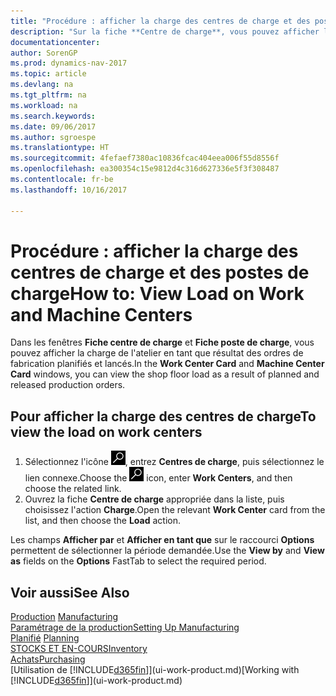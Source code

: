```yaml
---
title: "Procédure : afficher la charge des centres de charge et des postes de charge"
description: "Sur la fiche **Centre de charge**, vous pouvez afficher la charge des centres de charge en tant que résultat des ordres de fabrication lancés."
documentationcenter: 
author: SorenGP
ms.prod: dynamics-nav-2017
ms.topic: article
ms.devlang: na
ms.tgt_pltfrm: na
ms.workload: na
ms.search.keywords: 
ms.date: 09/06/2017
ms.author: sgroespe
ms.translationtype: HT
ms.sourcegitcommit: 4fefaef7380ac10836fcac404eea006f55d8556f
ms.openlocfilehash: ea300354c15e9812d4c316d627336e5f3f308487
ms.contentlocale: fr-be
ms.lasthandoff: 10/16/2017

---
```

# <a name="how-to-view-load-on-work-and-machine-centers"></a><span data-ttu-id="c6cec-103">Procédure : afficher la charge des centres de charge et des postes de charge</span><span class="sxs-lookup"><span data-stu-id="c6cec-103">How to: View Load on Work and Machine Centers</span></span>
<span data-ttu-id="c6cec-104">Dans les fenêtres **Fiche centre de charge** et **Fiche poste de charge**, vous pouvez afficher la charge de l'atelier en tant que résultat des ordres de fabrication planifiés et lancés.</span><span class="sxs-lookup"><span data-stu-id="c6cec-104">In the **Work Center Card** and **Machine Center Card** windows, you can view the shop floor load as a result of planned and released production orders.</span></span>    

## <a name="to-view-the-load-on-work-centers"></a><span data-ttu-id="c6cec-105">Pour afficher la charge des centres de charge</span><span class="sxs-lookup"><span data-stu-id="c6cec-105">To view the load on work centers</span></span>  
1.  <span data-ttu-id="c6cec-106">Sélectionnez l'icône ![Page ou état pour la recherche](media/ui-search/search_small.png "Page ou état pour la recherche"), entrez **Centres de charge**, puis sélectionnez le lien connexe.</span><span class="sxs-lookup"><span data-stu-id="c6cec-106">Choose the ![Search for Page or Report](media/ui-search/search_small.png "Search for Page or Report icon") icon, enter **Work Centers**, and then choose the related link.</span></span>  
2.  <span data-ttu-id="c6cec-107">Ouvrez la fiche **Centre de charge** appropriée dans la liste, puis choisissez l'action **Charge**.</span><span class="sxs-lookup"><span data-stu-id="c6cec-107">Open the relevant **Work Center** card from the list, and then choose the **Load** action.</span></span>  

<span data-ttu-id="c6cec-108">Les champs **Afficher par** et **Afficher en tant que** sur le raccourci **Options** permettent de sélectionner la période demandée.</span><span class="sxs-lookup"><span data-stu-id="c6cec-108">Use the **View by** and **View as** fields on the **Options** FastTab to select the required period.</span></span>  

## <a name="see-also"></a><span data-ttu-id="c6cec-109">Voir aussi</span><span class="sxs-lookup"><span data-stu-id="c6cec-109">See Also</span></span>  
<span data-ttu-id="c6cec-110">[Production](production-manage-manufacturing.md)  </span><span class="sxs-lookup"><span data-stu-id="c6cec-110">[Manufacturing](production-manage-manufacturing.md)  </span></span>  
[<span data-ttu-id="c6cec-111">Paramétrage de la production</span><span class="sxs-lookup"><span data-stu-id="c6cec-111">Setting Up Manufacturing</span></span>](production-configure-production-processes.md)  
<span data-ttu-id="c6cec-112">[Planifié](production-planning.md)    </span><span class="sxs-lookup"><span data-stu-id="c6cec-112">[Planning](production-planning.md)    </span></span>  
[<span data-ttu-id="c6cec-113">STOCKS ET EN-COURS</span><span class="sxs-lookup"><span data-stu-id="c6cec-113">Inventory</span></span>](inventory-manage-inventory.md)  
[<span data-ttu-id="c6cec-114">Achats</span><span class="sxs-lookup"><span data-stu-id="c6cec-114">Purchasing</span></span>](purchasing-manage-purchasing.md)  
<span data-ttu-id="c6cec-115">[Utilisation de [!INCLUDE[d365fin](includes/d365fin_md.md)]](ui-work-product.md)</span><span class="sxs-lookup"><span data-stu-id="c6cec-115">[Working with [!INCLUDE[d365fin](includes/d365fin_md.md)]](ui-work-product.md)</span></span>

